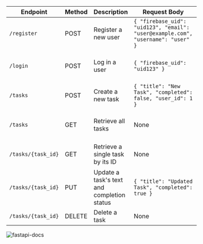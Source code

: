| Endpoint           | Method | Description                           | Request Body                                        | Response Body                                   |
|--------------------|--------|---------------------------------------|-----------------------------------------------------|-------------------------------------------------|
| `/register`        | POST   | Register a new user                   | `{ "firebase_uid": "uid123", "email": "user@example.com", "username": "user" }` | `{ "firebase_uid": "uid123", "email": "user@example.com", "username": "user" }` |
| `/login`           | POST   | Log in a user                         | `{ "firebase_uid": "uid123" }`                       | `{ "firebase_uid": "uid123", "email": "user@example.com", "username": "user" }` |
| `/tasks`           | POST   | Create a new task                     | `{ "title": "New Task", "completed": false, "user_id": 1 }` | `{ "id": 1, "title": "New Task", "completed": false, "user_id": 1 }` |
| `/tasks`           | GET    | Retrieve all tasks                    | None                                                | `[ { "id": 1, "title": "Task One", "completed": false, "user_id": 1 }, ... ]` |
| `/tasks/{task_id}` | GET    | Retrieve a single task by its ID      | None                                                | `{ "id": 1, "title": "Task One", "completed": false, "user_id": 1 }` |
| `/tasks/{task_id}` | PUT    | Update a task's text and completion status | `{ "title": "Updated Task", "completed": true }` | `{ "id": 1, "title": "Updated Task", "completed": true, "user_id": 1 }` |
| `/tasks/{task_id}` | DELETE | Delete a task                         | None                                                | `204 No Content`                                |

![fastapi-docs]('WADS-ToDo-mysql/img/Dashboard.png')
